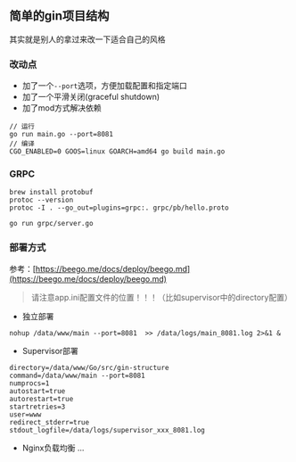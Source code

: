 ## 简单的gin项目结构
其实就是别人的拿过来改一下适合自己的风格

### 改动点
* 加了一个`--port`选项，方便加载配置和指定端口
* 加了一个平滑关闭(graceful shutdown)
* 加了mod方式解决依赖

```
// 运行
go run main.go --port=8081
// 编译
CGO_ENABLED=0 GOOS=linux GOARCH=amd64 go build main.go
```

### GRPC
```
brew install protobuf
protoc --version
protoc -I . --go_out=plugins=grpc:. grpc/pb/hello.proto
```

```
go run grpc/server.go
```

### 部署方式

参考：[https://beego.me/docs/deploy/beego.md](https://beego.me/docs/deploy/beego.md)

> 请注意app.ini配置文件的位置！！！（比如supervisor中的directory配置）

* 独立部署

``
nohup /data/www/main --port=8081  >> /data/logs/main_8081.log 2>&1 &
``

* Supervisor部署

```
directory=/data/www/Go/src/gin-structure
command=/data/www/main --port=8081
numprocs=1
autostart=true
autorestart=true
startretries=3
user=www
redirect_stderr=true
stdout_logfile=/data/logs/supervisor_xxx_8081.log
```

* Nginx负载均衡
...